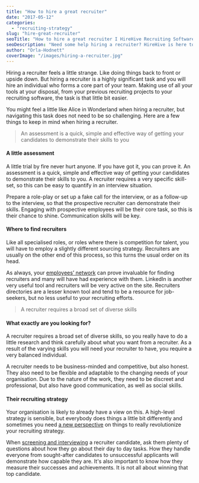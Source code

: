 ```yaml
---
title: "How to hire a great recruiter"
date: "2017-05-12"
categories:
  - "recruiting-strategy"
slug: "hire-great-recruiter"
seoTitle: "How to hire a great recruiter I HireHive Recruiting Software"
seoDescription: "Need some help hiring a recruiter? HireHive is here to help! Follow our 4 key steps and hire your newest recruiter today!"
author: "Orla-Hodnett"
coverImage: "/images/hiring-a-recruiter.jpg"
---
```


Hiring a recruiter feels a little strange. Like doing things back to front or upside down. But hiring a recruiter is a highly significant task and you will hire an individual who forms a core part of your team. Making use of all your tools at your disposal, from your previous recruiting projects to your recruiting software, the task is that little bit easier.

You might feel a little like Alice in Wonderland when hiring a recruiter, but navigating this task does not need to be so challenging. Here are a few things to keep in mind when hiring a recruiter.

> An assessment is a quick, simple and effective way of getting your candidates to demonstrate their skills to you

#### **A little assessment**

A little trial by fire never hurt anyone. If you have got it, you can prove it. An assessment is a quick, simple and effective way of getting your candidates to demonstrate their skills to you. A recruiter requires a very specific skill-set, so this can be easy to quantify in an interview situation.

Prepare a role-play or set up a fake call for the interview, or as a follow-up to the interview, so that the prospective recruiter can demonstrate their skills. Engaging with prospective employees will be their core task, so this is their chance to shine. Communication skills will be key.

#### **Where to find recruiters**

Like all specialised roles, or roles where there is competition for talent, you will have to employ a slightly different sourcing strategy. Recruiters are usually on the other end of this process, so this turns the usual order on its head.

As always, your [employees’ network](https://hirehive.io/blog/making-employee-networks-recruiting/) can prove invaluable for finding recruiters and many will have had experience with them. LinkedIn is another very useful tool and recruiters will be very active on the site. Recruiters directories are a lesser known tool and tend to be a resource for job-seekers, but no less useful to your recruiting efforts.

> A recruiter requires a broad set of diverse skills

#### **What exactly are you looking for?**

A recruiter requires a broad set of diverse skills, so you really have to do a little research and think carefully about what you want from a recruiter. As a result of the varying skills you will need your recruiter to have, you require a very balanced individual.

A recruiter needs to be business-minded and competitive, but also honest. They also need to be flexible and adaptable to the changing needs of your organisation. Due to the nature of the work, they need to be discreet and professional, but also have good communication, as well as social skills.

#### **Their recruiting strategy**

Your organisation is likely to already have a view on this. A high-level strategy is sensible, but everybody does things a little bit differently and sometimes you need [a new perspective](https://hirehive.io/blog/hiring-diverse-workforce/) on things to really revolutionize your recruiting strategy.

When [screening and interviewing](https://business.linkedin.com/talent-solutions/blog/interview-questions/2016/the-6-interview-questions-you-should-ask-when-hiring-a-recruiter) a recruiter candidate, ask them plenty of questions about how they go about their day to day tasks. How they handle everyone from sought-after candidates to unsuccessful applicants will demonstrate how capable they are. It's also important to know how they measure their successes and achievements. It is not all about winning that top candidate.

